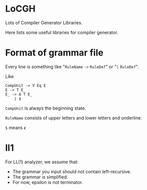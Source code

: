 # LoCGH

Lots of Compiler Generator Libraries.

Here lists some useful libraries for compiler generator.

# Format of grammar file

Every line is something like "`RuleName` `->` `RuleDef`" or "`|` `RuleDef`".

Like

```text
CompUnit -> V Eq E
E -> T E_
E_ -> A T E_
	| $
```

`CompUnit` is always the beginning state.

`RuleName` consists of upper letters and lower letters and underline.

`$` means $\epsilon$

# ll1

For LL(1) analyzer, we assume that:

* The grammar you input should not contain left-recursive.
* The grammar is simplified.
* For now, epsilon is not terminator.